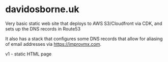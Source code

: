 # davidosborne.uk

Very basic static web site that deploys to AWS S3/Cloudfront via CDK, and sets up the DNS records in Route53

It also has a stack that configures some DNS records that allow for aliasing of email addresses via https://improvmx.com.

v1 - static HTML page
